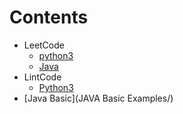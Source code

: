 # Contents
- LeetCode
  - [python3](LeetCode/Python)
  - [Java](LeetCode/Java)
- LintCode
  - [Python3](LintCode/Python3)
- [Java Basic](JAVA Basic Examples/)
